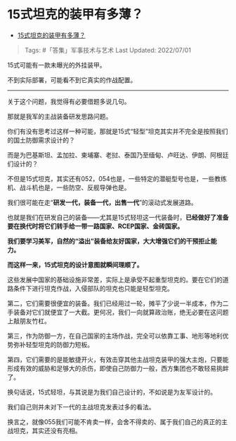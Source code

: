 # 15式坦克的装甲有多薄？

- [15式坦克的装甲有多薄？](https://www.zhihu.com/question/535017302/answer/2554232105)

>Tags: #「答集」军事技术与艺术 
>Last Updated: 2022/07/01

15式可能有一款未曝光的外挂装甲。

不到实际部署，可能看不到它真实的作战配置。

---

关于这个问题，我觉得有必要借题多说几句。

那就是我军的主战装备研发思路问题。

你们有没有思考过这样一种可能，那就是15式“轻型”坦克其实并不完全是按照我们的国土防御需求设计的？

而是为巴基斯坦、孟加拉、柬埔寨、老挝、泰国乃至缅甸、卢旺达、伊朗、阿根廷们设计的？

不但是15式坦克，其实还有052，054也是，一些特定的潜艇型号也是，一些教练机、战斗机也是，一些防空、反舰导弹也是。

我们很可能在走“**研发一代，装备一代，出售一代**”的滚动式发展道路。

也就是我们在研发自己的装备——尤其是15式轻坦这一代装备时，**已经做好了准备要在换代时将它们转手给一带一路国家、RCEP国家、金砖国家。**

**我们要学习美军，自然的“溢出”装备给友好国家，大大增强它们的干预拒止能力。**

**而这样一来，15式坦克的设计意图就瞬间理顺了。**

这些发展中国家的基础设施非常差，实际上是承受不起重型坦克的。要在它们的道路条件下进行坦克作战，入侵部队的坦克也只能是轻型坦克。

第二，它们需要很便宜的装备。我们已经用过一轮，摊平了少说一半成本，作为二手装备对它们就便宜了一大截。更何况，我们一向就算政治账，绝无必要在这问题上敲朋友竹杠。

第三，作为防御一方，在自己国家的主场作战，完全可以依靠工事、地形等地利优势弥补轻型坦克的防御力短板。

第四，它们需要的是能敏捷开火，有效击穿其他主战坦克装甲的强大主炮，只要能形成有效的威胁和足够大的杀伤，即使自己防御力一般，西方集团也不敢轻易挑衅了。

换句话说，15式轻坦，与其说是为我们自己设计的，不如说是为友军设计的。

我们自己则并未对下一代的主战坦克发表过多的看法。

换言之，就像055我们可能不肯卖一样，会舍不得卖的、属于我们自己的真正的主战坦克，其实还没有亮相。